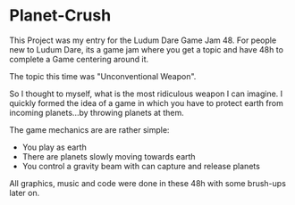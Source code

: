 # Planet-Crush

This Project was my entry for the Ludum Dare Game Jam 48. For people new to Ludum Dare, its a game jam where you get a topic and have 48h to complete a Game centering around it.

The topic this time was "Unconventional Weapon".

So I thought to myself, what is the most ridiculous weapon I can imagine. I quickly formed the idea of a game in which you have to protect earth from incoming planets...by throwing planets at them.

The game mechanics are are rather simple:

 - You play as earth
 - There are planets slowly moving towards earth
 - You control a gravity beam with can capture and release planets
 
All graphics, music and code were done in these 48h with some brush-ups later on.
